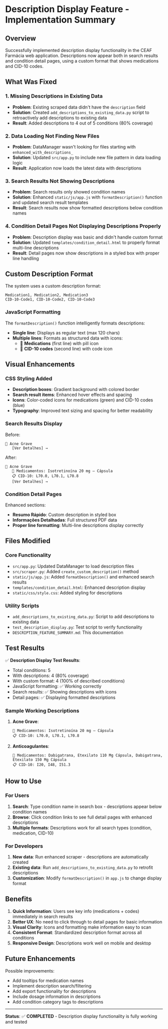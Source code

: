 # Description Display Feature - Implementation Summary

## Overview

Successfully implemented description display functionality in the CEAF Farmácia web application. Descriptions now appear both in search results and condition detail pages, using a custom format that shows medications and CID-10 codes.

## What Was Fixed

### 1. **Missing Descriptions in Existing Data**
- **Problem**: Existing scraped data didn't have the `description` field
- **Solution**: Created `add_descriptions_to_existing_data.py` script to retroactively add descriptions to existing data
- **Result**: Added descriptions to 4 out of 5 conditions (80% coverage)

### 2. **Data Loading Not Finding New Files**
- **Problem**: DataManager wasn't looking for files starting with `enhanced_with_descriptions_`
- **Solution**: Updated `src/app.py` to include new file pattern in data loading logic
- **Result**: Application now loads the latest data with descriptions

### 3. **Search Results Not Showing Descriptions**
- **Problem**: Search results only showed condition names
- **Solution**: Enhanced `static/js/app.js` with `formatDescription()` function and updated search result templates
- **Result**: Search results now show formatted descriptions below condition names

### 4. **Condition Detail Pages Not Displaying Descriptions Properly**
- **Problem**: Description display was basic and didn't handle custom format
- **Solution**: Updated `templates/condition_detail.html` to properly format multi-line descriptions
- **Result**: Detail pages now show descriptions in a styled box with proper line handling

## Custom Description Format

The system uses a custom description format:
```
Medication1, Medication2, Medication3
CID-10-Code1, CID-10-Code2, CID-10-Code3
```

### JavaScript Formatting
The `formatDescription()` function intelligently formats descriptions:
- **Single line**: Displays as regular text (max 120 chars)
- **Multiple lines**: Formats as structured data with icons:
  - 🔹 **Medications** (first line) with pill icon
  - 🔹 **CID-10 codes** (second line) with code icon

## Visual Enhancements

### CSS Styling Added
- **Description boxes**: Gradient background with colored border
- **Search result items**: Enhanced hover effects and spacing
- **Icons**: Color-coded icons for medications (green) and CID-10 codes (blue)
- **Typography**: Improved text sizing and spacing for better readability

### Search Results Display
Before:
```
🏥 Acne Grave
   [Ver Detalhes] →
```

After:
```
🏥 Acne Grave
   💊 Medicamentos: Isotretinoína 20 mg – Cápsula
   📋 CID-10: L70.0, L70.1, L70.8
   [Ver Detalhes] →
```

### Condition Detail Pages
Enhanced sections:
- **Resumo Rápido**: Custom description in styled box
- **Informações Detalhadas**: Full structured PDF data
- **Proper line formatting**: Multi-line descriptions display correctly

## Files Modified

### Core Functionality
- `src/app.py`: Updated DataManager to load description files
- `src/scraper.py`: Added `create_custom_description()` method
- `static/js/app.js`: Added `formatDescription()` and enhanced search results
- `templates/condition_detail.html`: Enhanced description display
- `static/css/style.css`: Added styling for descriptions

### Utility Scripts
- `add_descriptions_to_existing_data.py`: Script to add descriptions to existing data
- `test_description_display.py`: Test script to verify functionality
- `DESCRIPTION_FEATURE_SUMMARY.md`: This documentation

## Test Results

✅ **Description Display Test Results**:
- Total conditions: 5
- With descriptions: 4 (80% coverage)
- With custom format: 4 (100% of described conditions)
- JavaScript formatting: ✅ Working correctly
- Search results: ✅ Showing descriptions with icons
- Detail pages: ✅ Displaying formatted descriptions

### Sample Working Descriptions

1. **Acne Grave**:
   ```
   💊 Medicamentos: Isotretinoína 20 mg – Cápsula
   📋 CID-10: L70.0, L70.1, L70.8
   ```

2. **Anticoagulantes**:
   ```
   💊 Medicamentos: Dabigatrana, Etexilato 110 Mg Cápsula, Dabigatrana, Etexilato 150 Mg Cápsula
   📋 CID-10: I20, I48, I51.3
   ```

## How to Use

### For Users
1. **Search**: Type condition name in search box - descriptions appear below condition names
2. **Browse**: Click condition links to see full detail pages with enhanced descriptions
3. **Multiple formats**: Descriptions work for all search types (condition, medication, CID-10)

### For Developers
1. **New data**: Run enhanced scraper - descriptions are automatically created
2. **Existing data**: Run `add_descriptions_to_existing_data.py` to retrofit descriptions
3. **Customization**: Modify `formatDescription()` in `app.js` to change display format

## Benefits

1. **Quick Information**: Users see key info (medications + codes) immediately in search results
2. **Better UX**: No need to click through to detail pages for basic information
3. **Visual Clarity**: Icons and formatting make information easy to scan
4. **Consistent Format**: Standardized description format across all conditions
5. **Responsive Design**: Descriptions work well on mobile and desktop

## Future Enhancements

Possible improvements:
- Add tooltips for medication names
- Implement description search/filtering
- Add export functionality for descriptions
- Include dosage information in descriptions
- Add condition category tags to descriptions

---

**Status**: ✅ **COMPLETED** - Description display functionality is fully working and tested